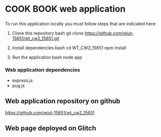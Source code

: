 # COOK BOOK web application

###
To run this application locally you must follow steps that are indicated here:

1. Clone this repository 
bash 
git clone https://github.com/wiut-15651/wt_cw2_15651.git


2. Install dependencies
bash
cd WT_CW2_15651
npm install 


3. Run the application 
 bash
 node app


### Web application dependencies
- express.js
- pug.js


## Web application repository on github
https://github.com/wiut-15651/wt_cw2_15651


## Web page deployed on Glitch

